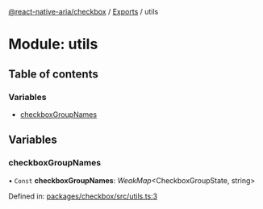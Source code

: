 [@react-native-aria/checkbox](../README.md) / [Exports](../modules.md) / utils

# Module: utils

## Table of contents

### Variables

- [checkboxGroupNames](utils.md#checkboxgroupnames)

## Variables

### checkboxGroupNames

• `Const` **checkboxGroupNames**: *WeakMap*<CheckboxGroupState, string\>

Defined in: [packages/checkbox/src/utils.ts:3](https://github.com/GeekyAnts/react-native-aria/blob/0de06a4/packages/checkbox/src/utils.ts#L3)
